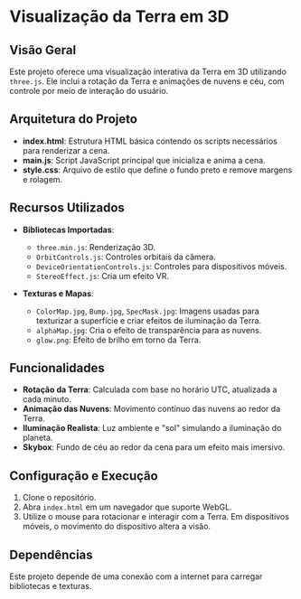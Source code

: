 # Visualização da Terra em 3D

## Visão Geral

Este projeto oferece uma visualização interativa da Terra em 3D utilizando `three.js`. Ele inclui a rotação da Terra e animações de nuvens e céu, com controle por meio de interação do usuário.

## Arquitetura do Projeto

- **index.html**: Estrutura HTML básica contendo os scripts necessários para renderizar a cena.
- **main.js**: Script JavaScript principal que inicializa e anima a cena.
- **style.css**: Arquivo de estilo que define o fundo preto e remove margens e rolagem.

## Recursos Utilizados

- **Bibliotecas Importadas**:
  - `three.min.js`: Renderização 3D.
  - `OrbitControls.js`: Controles orbitais da câmera.
  - `DeviceOrientationControls.js`: Controles para dispositivos móveis.
  - `StereoEffect.js`: Cria um efeito VR.
  
- **Texturas e Mapas**:
  - `ColorMap.jpg`, `Bump.jpg`, `SpecMask.jpg`: Imagens usadas para texturizar a superfície e criar efeitos de iluminação da Terra.
  - `alphaMap.jpg`: Cria o efeito de transparência para as nuvens.
  - `glow.png`: Efeito de brilho em torno da Terra.

## Funcionalidades

- **Rotação da Terra**: Calculada com base no horário UTC, atualizada a cada minuto.
- **Animação das Nuvens**: Movimento contínuo das nuvens ao redor da Terra.
- **Iluminação Realista**: Luz ambiente e "sol" simulando a iluminação do planeta.
- **Skybox**: Fundo de céu ao redor da cena para um efeito mais imersivo.

## Configuração e Execução

1. Clone o repositório.
2. Abra `index.html` em um navegador que suporte WebGL.
3. Utilize o mouse para rotacionar e interagir com a Terra. Em dispositivos móveis, o movimento do dispositivo altera a visão.

## Dependências

Este projeto depende de uma conexão com a internet para carregar bibliotecas e texturas.
